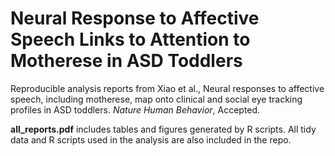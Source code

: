 
# Neural Response to Affective Speech Links to Attention to Motherese in ASD Toddlers

Reproducible analysis reports from Xiao et al., Neural responses to affective speech, including motherese, map onto clinical 
and social eye tracking profiles in ASD toddlers. _Nature Human Behavior_, Accepted. 

**all_reports.pdf** includes tables and figures generated by R scripts. All tidy data and R scripts used in the analysis are also included in the repo. 
